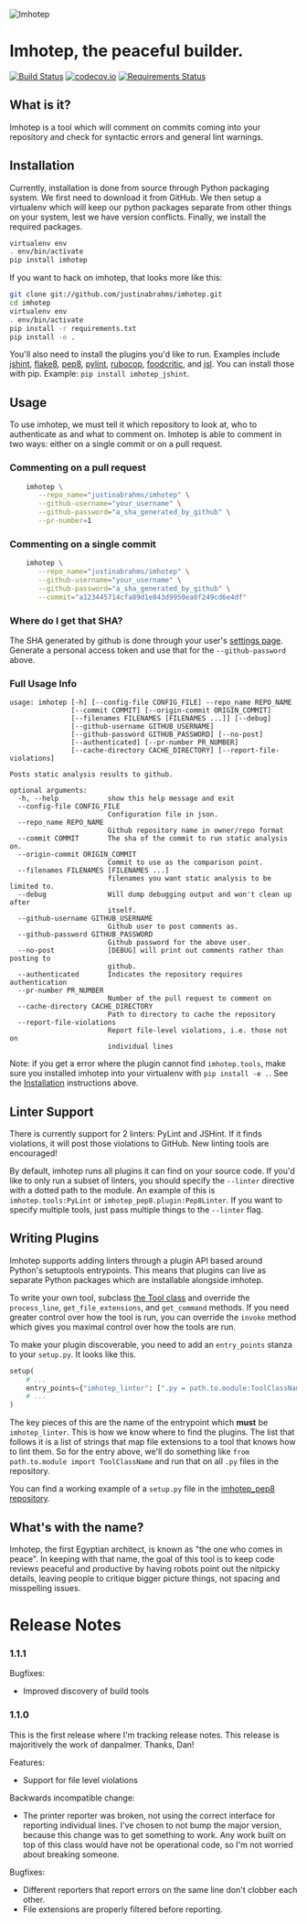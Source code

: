 ![Imhotep](https://raw.github.com/justinabrahms/imhotep/master/imhotep.png)
# Imhotep, the peaceful builder.

[![Build Status](https://travis-ci.org/justinabrahms/imhotep.svg?branch=master)](https://travis-ci.org/justinabrahms/imhotep)
[![codecov.io](http://codecov.io/github/justinabrahms/imhotep/coverage.svg?branch=master)](http://codecov.io/github/justinabrahms/imhotep?branch=master)
[![Requirements Status](https://requires.io/github/justinabrahms/imhotep/requirements.svg?branch=master)](https://requires.io/github/justinabrahms/imhotep/requirements/?branch=master)

## What is it?
Imhotep is a tool which will comment on commits coming into your
repository and check for syntactic errors and general lint
warnings.

## Installation

Currently, installation is done from source through Python packaging
system. We first need to download it from GitHub. We then setup a
virtualenv which will keep our python packages separate from other
things on your system, lest we have version conflicts. Finally, we
install the required packages.

```bash
virtualenv env
. env/bin/activate
pip install imhotep
```

If you want to hack on imhotep, that looks more like this:

```bash
git clone git://github.com/justinabrahms/imhotep.git
cd imhotep
virtualenv env
. env/bin/activate
pip install -r requirements.txt
pip install -e .
```

You'll also need to install the plugins you'd like to run. Examples
include [jshint](https://github.com/justinabrahms/imhotep_jshint),
[flake8](https://github.com/glogiotatidis/imhotep_flake8),
[pep8](https://github.com/justinabrahms/imhotep_pep8),
[pylint](https://github.com/justinabrahms/imhotep_pylint),
[rubocop](https://github.com/scottjab/imhotep_rubocop),
[foodcritic](https://github.com/scottjab/imhotep_foodcritic),
and [jsl](https://github.com/mghayes/imhotep_jsl). You can
install those with pip. Example: `pip install imhotep_jshint`.

## Usage

To use imhotep, we must tell it which repository to look at, who to
authenticate as and what to comment on. Imhotep is able to comment in
two ways: either on a single commit or on a pull request.


### Commenting on a pull request
```bash
    imhotep \
       --repo_name="justinabrahms/imhotep" \
       --github-username="your_username" \
       --github-password="a_sha_generated_by_github" \
       --pr-number=1
```

### Commenting on a single commit
```bash
    imhotep \
       --repo_name="justinabrahms/imhotep" \
       --github-username="your_username" \
       --github-password="a_sha_generated_by_github" \
       --commit="a123445714cfa89d1e843d9950ea8f249cd6e4df"
```

### Where do I get that SHA?

The SHA generated by github is done through your user's [settings
page](https://github.com/settings/applications). Generate a personal
access token and use that for the `--github-password` above.

### Full Usage Info
```
usage: imhotep [-h] [--config-file CONFIG_FILE] --repo_name REPO_NAME
               [--commit COMMIT] [--origin-commit ORIGIN_COMMIT]
               [--filenames FILENAMES [FILENAMES ...]] [--debug]
               [--github-username GITHUB_USERNAME]
               [--github-password GITHUB_PASSWORD] [--no-post]
               [--authenticated] [--pr-number PR_NUMBER]
               [--cache-directory CACHE_DIRECTORY] [--report-file-violations]

Posts static analysis results to github.

optional arguments:
  -h, --help            show this help message and exit
  --config-file CONFIG_FILE
                        Configuration file in json.
  --repo_name REPO_NAME
                        Github repository name in owner/repo format
  --commit COMMIT       The sha of the commit to run static analysis on.
  --origin-commit ORIGIN_COMMIT
                        Commit to use as the comparison point.
  --filenames FILENAMES [FILENAMES ...]
                        filenames you want static analysis to be limited to.
  --debug               Will dump debugging output and won't clean up after
                        itself.
  --github-username GITHUB_USERNAME
                        Github user to post comments as.
  --github-password GITHUB_PASSWORD
                        Github password for the above user.
  --no-post             [DEBUG] will print out comments rather than posting to
                        github.
  --authenticated       Indicates the repository requires authentication
  --pr-number PR_NUMBER
                        Number of the pull request to comment on
  --cache-directory CACHE_DIRECTORY
                        Path to directory to cache the repository
  --report-file-violations
                        Report file-level violations, i.e. those not on
                        individual lines
```

Note: if you get a error where the plugin cannot find `imhotep.tools`, make
sure you installed imhotep into your virtualenv with `pip install -e .`. See
the [Installation](#installation) instructions above.

## Linter Support

There is currently support for 2 linters: PyLint and JSHint. If it
finds violations, it will post those violations to GitHub. New linting
tools are encouraged!

By default, imhotep runs all plugins it can find on your source
code. If you'd like to only run a subset of linters, you should
specify the `--linter` directive with a dotted path to the module. An
example of this is `imhotep.tools:PyLint` or
`imhotep_pep8.plugin:Pep8Linter`. If you want to specify multiple
tools, just pass multiple things to the `--linter` flag.

## Writing Plugins

Imhotep supports adding linters through a plugin API based around
Python's setuptools entrypoints. This means that plugins can live as
separate Python packages which are installable alongside imhotep.

To write your own tool, subclass [the Tool
class](https://github.com/justinabrahms/imhotep/blob/master/imhotep/tools.py)
and override the `process_line`, `get_file_extensions`, and
`get_command` methods. If you need greater control over how the tool
is run, you can override the `invoke` method which gives you maximal
control over how the tools are run.

To make your plugin discoverable, you need to add an `entry_points`
stanza to your `setup.py`. It looks like this.

```python
setup(
    # ...
    entry_points={"imhotep_linter": [".py = path.to.module:ToolClassName"]}
    # ...
)
```

The key pieces of this are the name of the entrypoint which **must**
be `imhotep_linter`. This is how we know where to find the
plugins. The list that follows it is a list of strings that map file
extensions to a tool that knows how to lint them. So for the entry
above, we'll do something like `from path.to.module import
ToolClassName` and run that on all `.py` files in the repository.

You can find a working example of a `setup.py` file in the
[imhotep_pep8
repository](https://github.com/justinabrahms/imhotep_pep8/blob/master/setup.py).

## What's with the name?

Imhotep, the first Egyptian architect, is known as "the one who comes
in peace". In keeping with that name, the goal of this tool is to keep
code reviews peaceful and productive by having robots point out the
nitpicky details, leaving people to critique bigger picture things,
not spacing and misspelling issues.


# Release Notes
### 1.1.1

Bugfixes:
- Improved discovery of build tools

### 1.1.0

This is the first release where I'm tracking release notes. This
release is majoritively the work of danpalmer. Thanks, Dan!

Features:
- Support for file level violations

Backwards incompatible change:
- The printer reporter was broken, not using the correct interface for
  reporting individual lines. I've chosen to not bump the major
  version, because this change was to get something to work. Any work
  built on top of this class would have not be operational code, so
  I'm not worried about breaking someone.

Bugfixes:
- Different reporters that report errors on the same line don't
  clobber each other.
- File extensions are properly filtered before reporting.
